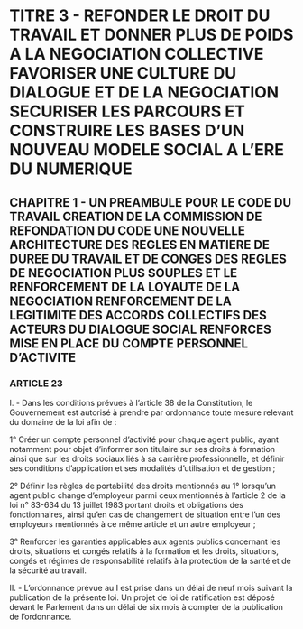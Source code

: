 # TITRE 3 - REFONDER LE DROIT DU TRAVAIL ET DONNER PLUS DE POIDS A LA NEGOCIATION COLLECTIVE FAVORISER UNE CULTURE DU DIALOGUE ET DE LA NEGOCIATION SECURISER LES PARCOURS ET CONSTRUIRE LES BASES D’UN NOUVEAU MODELE SOCIAL A L’ERE DU NUMERIQUE 

## CHAPITRE 1 - UN PREAMBULE POUR LE CODE DU TRAVAIL CREATION DE LA COMMISSION DE REFONDATION DU CODE UNE NOUVELLE ARCHITECTURE DES REGLES EN MATIERE DE DUREE DU TRAVAIL ET DE CONGES  DES REGLES DE NEGOCIATION PLUS SOUPLES ET LE RENFORCEMENT DE LA LOYAUTE DE LA NEGOCIATION  RENFORCEMENT DE LA LEGITIMITE DES ACCORDS COLLECTIFS DES ACTEURS DU DIALOGUE SOCIAL RENFORCES MISE EN PLACE DU COMPTE PERSONNEL D’ACTIVITE 

### ARTICLE 23


I. - Dans les conditions prévues à l’article 38 de la Constitution, le Gouvernement est
autorisé à prendre par ordonnance toute mesure relevant du domaine de la loi afin de :

1° Créer un compte personnel d’activité pour chaque agent public, ayant notamment pour
objet d’informer son titulaire sur ses droits à formation ainsi que sur les droits sociaux liés à sa
carrière professionnelle, et définir ses conditions d’application et ses modalités d’utilisation et de
gestion ;

2° Définir les règles de portabilité des droits mentionnés au 1° lorsqu’un agent public
change d’employeur parmi ceux mentionnés à l’article 2 de la loi n° 83-634 du 13 juillet 1983
portant droits et obligations des fonctionnaires, ainsi qu’en cas de changement de situation entre
l’un des employeurs mentionnés à ce même article et un autre employeur ;



3° Renforcer les garanties applicables aux agents publics concernant les droits, situations
et congés relatifs à la formation et les droits, situations, congés et régimes de responsabilité
relatifs à la protection de la santé et de la sécurité au travail.

II. - L’ordonnance prévue au I est prise dans un délai de neuf mois suivant la publication
de la présente loi. Un projet de loi de ratification est déposé devant le Parlement dans un délai de
six mois à compter de la publication de l’ordonnance.
